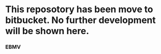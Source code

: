 # **This reposotory has been move to bitbucket. No further development will be shown here.**
<h3>EBMV</h3>
